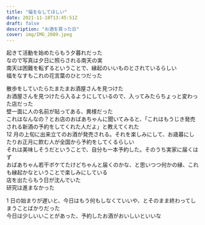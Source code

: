 ```yaml
---
title: "福をなしてほしい"
date: 2021-11-18T13:45:51Z
draft: false
description: "お酒を買った日"
cover: img/IMG_2089.jpeg
---
```


起きて活動を始めたらもう夕暮れだった  
なので写真は夕日に照らされる南天の実  
南天は困難を転ずるということで、縁起のいいものとされているらしい  
福をなすもこれの花言葉のひとつだった

散歩をしていたらたまたまお酒屋さんを見つけた  
お酒屋さんを見つけたら入るようにしているので、入ってみたらちょっと変わった店だった  
壁一面に人の名前が貼ってある、異様だった  
これはなんなの？とお店のおばあちゃんに聞いてみると、「これはもうじき発売される新酒の予約をしてくれた人だよ」と教えてくれた  
12 月の上旬に出来立てのお酒が発売される。それを楽しみにして、お歳暮にしたりお正月に飲む人が全国から予約をしてくるらしい  
それは美味しそうだということで、自分も一本予約した。そのうち実家に届くはず  
おばあちゃん若干ボケてたけどちゃんと届くのかな、と思いつつ何かの縁、これも縁起かなということで楽しみにしている  
店を出たらもう日が沈んでいた  
研究は進まなかった

1 日の始まりが遅いと、今日はもう何もしなくていいや、とそのまま終わってしまうことばかりだった  
今日は少しいいことがあった、予約したお酒がおいしいといいな
